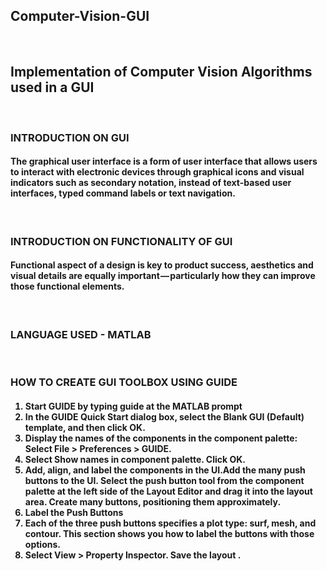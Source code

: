 <h2>Computer-Vision-GUI</h2>
<br>
<h2>
Implementation of Computer Vision Algorithms used in a GUI
</h2>

<br>
<h3>INTRODUCTION ON GUI</h3>
<h4> The graphical user interface is a form of user interface that allows users to interact with electronic
devices through graphical icons and visual indicators such as secondary notation, instead of text-based
user interfaces, typed command labels or text navigation.</h4>

<br>
<h3> INTRODUCTION ON FUNCTIONALITY OF GUI</h3>
<h4>Functional aspect of a design is key to product success, aesthetics and visual details are equally
important — particularly how they can improve those functional elements.</h4>

<br>
<h3> LANGUAGE USED - MATLAB</h3>

<br>
<h3>HOW TO CREATE GUI TOOLBOX USING GUIDE</h3>
<h4>
<ol>
  <li> Start GUIDE by typing guide at the MATLAB prompt</li>
  <li>In the GUIDE Quick Start dialog box, select the Blank GUI (Default) template, and then click OK.</li>
  <li>Display the names of the components in the component palette:
  Select File > Preferences > GUIDE.</li>
  <li>Select Show names in component palette.
  Click OK.</li>
  <li>Add, align, and label the components in the UI.Add the many push buttons to the UI. Select the
  push button tool from the component palette at the left side of the Layout Editor and drag it
  into the layout area. Create many buttons, positioning them approximately.</li>
  <li>Label the Push Buttons</li>
  <li>Each of the three push buttons specifies a plot type: surf, mesh, and contour. This section shows
  you how to label the buttons with those options.</li>
  <li>Select View > Property Inspector. Save the layout .</li>
  

</ol>
  </h4>
